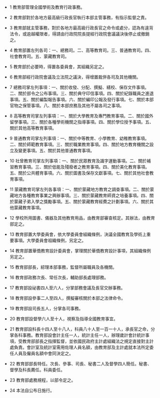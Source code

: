 * 1 教育部管理全國學術及教育行政事務。

* 2 教育部對於各地方最高級行政長官執行本部主管事務，有指示監督之責。

* 3 教育部就主管事務，對於各地方最高級行政長官之命令或處分，認為有違背法令，或逾越權限者，得請由行政院院長提經行政院會議議決後停止或撤銷之。

* 4 教育部置左列各司：一、總務司。二、高等教育司。三、普通教育司。四、社會教育司。五、蒙藏教育司。

* 5 教育部於必要時，得置各委員會，其組織另定之。

* 6 教育部經行政院會議及立法院之議決，得增置裁併各司及其他機關。

* 7 總務司掌左列事項：一、關於收發、分配、撰擬、繕校、保存文件事項。二、關於部令之公布事項。三、關於典守印信事項。四、關於紀錄職員之進退事項。五、關於編製報告事項。六、關於編印公報及發行事項。七、關於本部官物之保管事項。八、關於本部庶務及其他不屬各司之事項。

* 8 高等教育司掌左列事項：一、關於大學教育及專門教育事項。二、關於國外留學事項。三、關於各種學術機關之指導事項。四、關於學位授予事項。五、關於其他高等教育事項。

* 9 普通教育司掌左列事項：一、關於中等教育、小學教育、幼稚教育事項。二、關於師範教育事項。三、關於職業教育事項。四、關於地方教育機關之設立及變更事項。五、關於其他普通教育事項。

* 10 社曾教育司掌左列事項：一、關於民眾教育及識字運動事項。二、關於補習教育事項。三、關於低能及殘廢者之教育事項。四、關於美化教育事項。五、關於公共體育事項。六、關於圖書及保存文獻事項。七、關於其他社會教育事項。

* 11 蒙藏教育司掌左列各事項：一、關於蒙藏地方教育之調查事項。二、關於蒙藏地方各種教育事業之興辦事項。三、關於蒙藏教育師資之培養事項。四、關於蒙藏子弟入學之獎勵事項。五、關於蒙藏教育經費之計劃事項。六、關於其他蒙藏教育事項。

* 12 學校所用圖書、儀器及其他教育用品，由教育部審查核定。其辦法，由教育部定之。

* 13 教育部置大學委員會，依大學委員會組織條例，決議全國教育及學術上重要事項。大學委員會祖織條例，另定之。

* 14 教育部置華僑教育設計委員會，掌理關於華僑教育設計事項，其組織條例另定之。

* 15 教育部部長，綜理本部事務，監督所屬職員及各機關。

* 16 教育部政務次長、常任次長，輔助部長處理部務。

* 17 教育部設祕書四人至六人，分掌部務會議及長官交辦事務。

* 18 教育部設參事二人至四人，撰擬審核關於本部之法律命令。

* 19 教育部設司長五人，分掌各司事務。

* 20 教育部設督學六人至十人，視察及指導全國教育事宜。

* 21 教育部設科長十四人至十八人，科員八十人至一百一十人，承長官之命，分掌各科事務。教育部設會計主任一人，統計主任一人，辦理歲計會計統計事項，受教育部部長之指揮監督，並依國民政府主計處組織法之規定直接對主計處負責。會計室及統計室需用佐理人員名額，由教育部及主計處就本法所定委任人員及僱員名額中會同決定之。

* 22 教育部部長特任。次長、參事、司長、秘書二人及督學四人簡任。秘書、督學及科長薦任。科員委任。

* 23 教育部處務規程，以部令定之。

* 24 本法自公布日施行。

